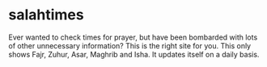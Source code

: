 # salahtimes
Ever wanted to check times for prayer, but have been bombarded with lots of other unnecessary information? This is the right site for you. This only shows Fajr, Zuhur, Asar, Maghrib and Isha. It updates itself on a daily basis.
